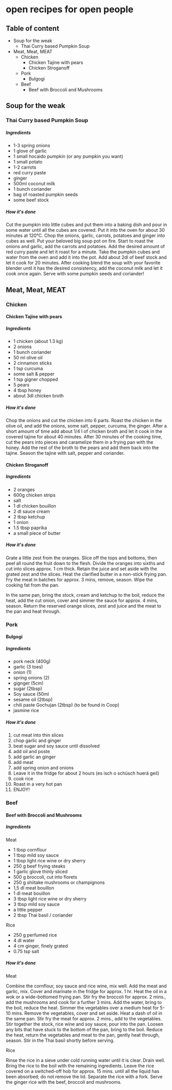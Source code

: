 # open recipes for open people

## Table of content
  - Soup for the weak
    - Thai Curry based Pumpkin Soup
  - Meat, Meat, MEAT
    - Chicken
      - Chicken Tajine with pears
      - Chicken Stroganoff
    - Pork
      - Bulgogi
    - Beef
      - Beef with Broccoli and Mushrooms

## Soup for the weak

### Thai Curry based Pumpkin Soup

##### Ingredients 

  - 1-3 spring onions
  - 1 glove of garlic
  - 1 small hocaido pumpkin (or any pumpkin you want)
  - 1 small potato
  - 1-2 carrots
  - red curry paste
  - ginger
  - 500ml coconut milk
  - 1 bunch coriander
  - bag of roasted pumpkin seeds
  - some beef stock


##### How it's done

Cut the pumpkin into little cubes and put them into a baking dish and pour in some water until all the cubes are covered. Put it into the oven for about 30 minutes at 120°C. Chop the onions, garlic, carrots, potatoes and ginger into cubes as well. Put your beloved big soup pot on fire. Start to roast the onions and garlic, add the carrots and potatoes. Add the desired amount of red curry paste and let it roast for a minute. Take the pumpkin cubes and water from the oven and add it into the pot. Add about 2dl of beef stock and let it cook for 20 minutes. After cooking blend the soup with your favorite blender until it has the desired consistency, add the coconut milk and let it cook once again. Serve with some pumpkin seeds and coriander!

## Meat, Meat, MEAT

### Chicken

#### Chicken Tajine with pears

##### Ingredients

  - 1 chicken (about 1.3 kg)
  - 2 onions
  - 1 bunch coriander
  - 50 ml olive oil
  - 2 cinnamon sticks
  - 1 tsp curcuma
  - some salt & pepper
  - 1 tsp gigner chopped
  - 5 pears
  - 4 tbsp honey
  - about 3dl chicken broth

##### How it's done

Chop the onions and cut the chicken into 6 parts. Roast the chicken in the olive oil, and add the onions, some salt, pepper, curcuma, the ginger. After a short amount of time add about 1/4 l of chicken broth and let it cook in the covered tajine for about 40 minutes. After 30 minutes of the cooking time, cut the pears into pieces and caramelize them in a frying pan with the honey. Add the rest of the broth to the pears and add them back into the tajine. Season the tajine with salt, pepper and coriander.

#### Chicken Stroganoff

##### Ingredients

  - 2 oranges
  - 600g chicken strips
  - salt
  - 1 dl chicken bouillon 
  - 2 dl sauce cream
  - 2 tbsp ketchup
  - 1 onion
  - 1.5 tbsp paprika
  - a small piece of butter

##### How it's done

Grate a little zest from the oranges. Slice off the tops and bottoms, then peel all round the fruit down to the flesh. Divide the oranges into sixths and cut into slices approx. 1 cm thick. Retain the juice and set aside with the grated zest and the slices. Heat the clarified butter in a non-stick frying pan. Fry the meat in batches for approx. 3 mins, remove, season. Wipe the cooking fat from the pan. 

In the same pan, bring the stock, cream and ketchup to the boil, reduce the heat, add the cut onion, cover and simmer the sauce for approx. 4 mins, season. Return the reserved orange slices, zest and juice and the meat to the pan and heat through. 

### Pork

#### Bulgogi

##### Ingredients
+ pork neck (400g)
+ garlic (3 toes)
+ onion (1)
+ spring onions (2)
+ gignger (5cm)
+ sugar (2tbsp)
+ Soy sauce (50ml
+ sesame oil (2tbsp)
+ chili paste  Gochujan (2tbsp) (to be found in Coop)
+ jasmine rice

##### How it's done
1. cut meat into thin slices
2. chop garlic and ginger
3. beat sugar and soy sauce until dissolved
4. add oil and poste
5. add garlic an ginger
6. add meat
7. add spring onion and onions
8. Leave it in the fridge for about 2 hours (es isch o schüsch huerä geil)
9. cook rice
10. Roast in a very hot pan
11. ENJOY!

### Beef

#### Beef with Broccoli and Mushrooms

##### Ingredients

Meat
  - 1 tbsp cornflour
  - 1 tbsp mild soy sauce
  - 1 tbsp light rice wine or dry sherry
  - 250 g beef frying steaks
  - 1 garlic glove thinly sliced
  - 500 g broccoli, cut into florets
  - 250 g shiitake mushrooms or champignons
  - 1,5 dl meat bouillon
  - 1 dl meat bouillon
  - 3 tbsp light rice wine or dry sherry
  - 3 tbsp mild soy sauce
  - a little pepper
  - 2 tbsp Thai basil / coriander

Rice
  - 250 g perfumed rice
  - 4 dl water
  - 4 cm ginger, finely grated
  - 0.75 tsp salt

##### How it's done

Meat

Combine the cornflour, soy sauce and rice wine, mix well. Add the meat and garlic, mix. Cover and marinate in the fridge for approx. 1 hr. Heat the oil in a wok or a wide-bottomed frying pan. Stir fry the broccoli for approx. 2 mins., add the mushrooms and cook for a further 3 mins. Add the water, bring to the boil, reduce the heat. Simmer the vegetables over a medium heat for 5-10 mins. Remove the vegetables, cover and set aside. Heat a dash of oil in the same pan. Stir fry the meat for approx. 2 mins., add to the vegetables. Stir together the stock, rice wine and soy sauce, pour into the pan. Loosen any bits that have stuck to the bottom of the pan, bring to the boil. Reduce the heat, return the vegetables and meat to the pan, gently heat through, season. Stir in the Thai basil shortly before serving.

Rice

Rinse the rice in a sieve under cold running water until it is clear. Drain well. Bring the rice to the boil with the remaining ingredients. Leave the rice covered on a switched-off hob for approx. 15 mins. until all the liquid has been absorbed; do not remove the lid. Separate the rice with a fork. Serve the ginger rice with the beef, broccoli and mushrooms.
